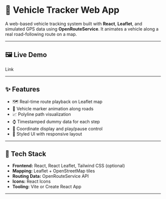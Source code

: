 # 🚚 Vehicle Tracker Web App

A web-based vehicle tracking system built with **React**, **Leaflet**, and simulated GPS data using **OpenRouteService**. It animates a vehicle along a real road-following route on a map.

---

## 🖼️ Live Demo

Link

---

## ✨ Features

- 🗺️ Real-time route playback on Leaflet map  
- 📍 Vehicle marker animation along roads  
- 📈 Polyline path visualization  
- ⌚ Timestamped dummy data for each step  
- 🧭 Coordinate display and play/pause control  
- 🎨 Styled UI with responsive layout  

---

## 🚀 Tech Stack

- **Frontend:** React, React Leaflet, Tailwind CSS (optional)
- **Mapping:** Leaflet + OpenStreetMap tiles
- **Routing Data:** OpenRouteService API  
- **Icons:** React Icons  
- **Tooling:** Vite or Create React App

---

